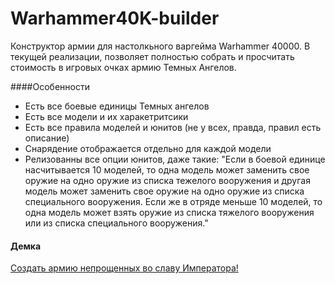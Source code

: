 Warhammer40K-builder
====================

Конструктор армии для настолкьного варгейма Warhammer 40000.
В текущей реализации, позволяет полностью собрать и просчитать стоимость в игровых очках армию Темных Ангелов.

####Особенности 
* Есть все боевые единицы Темных ангелов
* Есть все модели и их харакетритсики
* Есть все правила моделей и юнитов (не у всех, правда, правил есть описание)
* Снарядение отображается отдельно для каждой модели
* Релизованны все опции юнитов, даже такие: "Если в боевой единице насчитывается 10 моделей, то одна модель может заменить свое оружие на одно оружие из списка тежелого вооружения и другая модель может заменить свое оружие на одно оружие из списка специального вооружения. Если же в отряде меньше 10 моделей, то одна модель может взять оружие из списка тяжелого вооружения или из списка специального вооружения."


#### Демка
<a href="http://munimaev.github.io/Warhammer40K-builder/">Создать армию непрощенных во славу Императора!</a>
